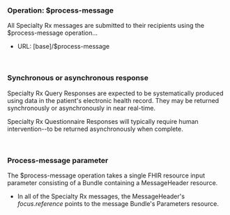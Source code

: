 ### Operation: $process-message
All Specialty Rx messages are submitted to their recipients using the $process-message operation...
* URL: [base]/$process-message

<br>

### Synchronous or asynchronous response

Specialty Rx Query Responses are expected to be systematically produced using data in the patient's electronic health record. They may be returned synchronously or asynchronously in near real-time. 

Specialty Rx Questionnaire Responses will typically require human intervention--to be returned asynchronously when complete. 

<br/>

### Process-message parameter
The $process-message operation takes a single FHIR resource input parameter consisting of a Bundle containing a MessageHeader resource.  

* In all of the Specialty Rx messages, the MessageHeader's *focus.reference* points to the message Bundle's Parameters resource.

<br>

